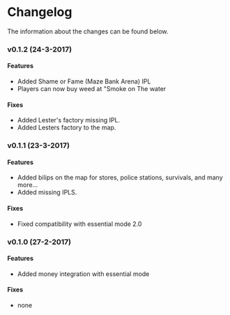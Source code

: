 # Changelog
The information about the changes can be found below.   
### v0.1.2 (24-3-2017)   
#### Features
- Added Shame or Fame (Maze Bank Arena) IPL
- Players can now buy weed at "Smoke on The water

#### Fixes
- Added Lester's factory missing IPL.
- Added Lesters factory to the map.

### v0.1.1 (23-3-2017)   
#### Features
- Added bilips on the map for stores, police stations, survivals, and many more...
- Added missing IPLS.

#### Fixes
- Fixed compatibility with essential mode 2.0   

### v0.1.0 (27-2-2017)  
#### Features
- Added money integration with essential mode

#### Fixes
- none

